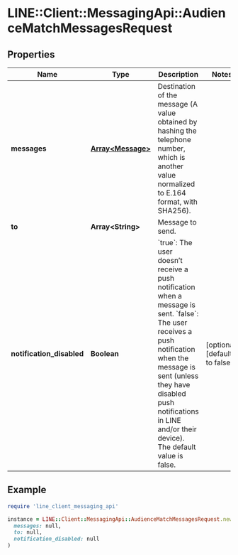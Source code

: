 # LINE::Client::MessagingApi::AudienceMatchMessagesRequest

## Properties

| Name | Type | Description | Notes |
| ---- | ---- | ----------- | ----- |
| **messages** | [**Array&lt;Message&gt;**](Message.md) | Destination of the message (A value obtained by hashing the telephone number, which is another value normalized to E.164 format, with SHA256). |  |
| **to** | **Array&lt;String&gt;** | Message to send. |  |
| **notification_disabled** | **Boolean** | &#x60;true&#x60;: The user doesn’t receive a push notification when a message is sent. &#x60;false&#x60;: The user receives a push notification when the message is sent (unless they have disabled push notifications in LINE and/or their device). The default value is false.  | [optional][default to false] |

## Example

```ruby
require 'line_client_messaging_api'

instance = LINE::Client::MessagingApi::AudienceMatchMessagesRequest.new(
  messages: null,
  to: null,
  notification_disabled: null
)
```

